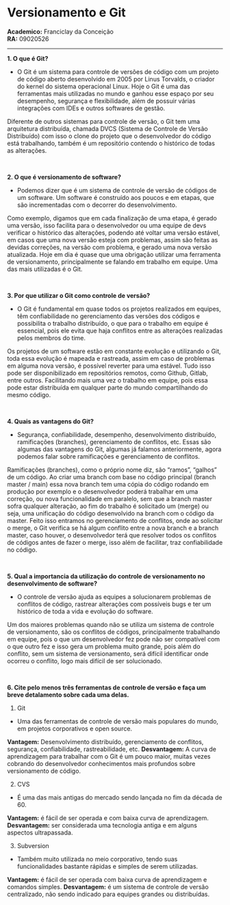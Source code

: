 # Versionamento e Git
 **Academico:** Franciclay da Conceição
 <br>
 **RA:** 09020526
 ***

 **1. O que é Git?**
* <p>O Git é um sistema para controle de versões de código com um projeto de código aberto desenvolvido em 2005 por Linus Torvalds, o criador do kernel do sistema operacional Linux. Hoje o Git é uma das ferramentas mais utilizadas no mundo e ganhou esse espaço por seu desempenho, segurança e flexibilidade, além de possuir várias integrações com IDEs e outros softwares de gestão.
Diferente de outros sistemas para controle de versão, o Git tem uma arquitetura distribuída, chamada DVCS (Sistema de Controle de Versão Distribuído) com isso o clone do projeto que o desenvolvedor do código está trabalhando, também é um repositório contendo o histórico de todas as alterações.</p><br> 

 **2. O que é versionamento de software?**
 * <p>Podemos dizer que é um sistema de controle de versão de códigos de um software. Um software é construído aos poucos e em etapas, que são incrementadas com o decorrer do desenvolvimento.
Como exemplo, digamos que em cada finalização de uma etapa, é gerado uma versão, isso facilita para o desenvolvedor ou uma equipe de devs verificar o histórico das alterações, podendo até voltar uma versão estável, em casos que uma nova versão esteja com problemas, assim são feitas as devidas correções, na versão com problema, e gerado uma nova versão atualizada.
Hoje em dia é quase que uma obrigação utilizar uma ferramenta de versionamento, principalmente se falando em trabalho em equipe. Uma das mais utilizadas é o Git.</p><br>

 **3. Por que utilizar o Git como controle de versão?**
 * <p>O Git é fundamental em quase todos os projetos realizados em equipes, têm confiabilidade no gerenciamento das versões dos códigos e possibilita o trabalho distribuído, o que para o trabalho em equipe é essencial, pois ele evita que haja conflitos entre as alterações realizadas pelos membros do time.
Os projetos de um software estão em constante evolução e utilizando o Git, toda essa evolução é mapeada e rastreada, assim em caso de problemas em alguma nova versão, é possível reverter para uma estável.
Tudo isso pode ser disponibilizado em repositórios remotos, como Github, Gitlab, entre outros. Facilitando mais uma vez o trabalho em equipe, pois essa pode estar distribuída em qualquer parte do mundo compartilhando do mesmo código.</p><br>

 **4. Quais as vantagens do Git?**
 * <p>Segurança, confiabilidade, desempenho, desenvolvimento distribuído, ramificações (branches), gerenciamento de conflitos, etc. Essas são algumas das vantagens do Git, algumas já falamos anteriormente, agora podemos falar sobre ramificações e gerenciamento de conflitos.
Ramificações (branches), como o próprio nome diz, são “ramos”, “galhos” de um código. Ao criar uma branch com base no código principal (branch master / main) essa nova branch tem uma cópia do código rodando em produção por exemplo e o desenvolvedor poderá trabalhar em uma correção, ou nova funcionalidade em paralelo, sem que a branch master sofra qualquer alteração, ao fim do trabalho é solicitado um (merge) ou seja, uma unificação do código desenvolvido na branch com o código da master.
Feito isso entramos no gerenciamento de conflitos, onde ao solicitar o merge, o Git verifica se há algum conflito entre a nova branch e a branch master, caso houver, o desenvolvedor terá que resolver todos os conflitos de códigos antes de fazer o merge, isso além de facilitar, traz confiabilidade no código.</p><br>

 **5. Qual a importancia da utilização do controle de versionamento no desenvolvimento de software?**
 * <p>O controle de versão ajuda as equipes a solucionarem problemas de conflitos de código, rastrear alterações com possíveis bugs e ter um histórico de toda a vida e evolução do software.
Um dos maiores problemas quando não se utiliza um sistema de controle de versionamento, são os conflitos de códigos, principalmente trabalhando em equipe, pois o que um desenvolvedor fez pode não ser compatível com o que outro fez e isso gera um problema muito grande, pois além do conflito, sem um sistema de versionamento, será difícil identificar onde ocorreu o conflito, logo mais difícil de ser solucionado.</p><br>

 **6. Cite pelo menos três ferramentas de controle de versão e faça um breve detalamento sobre cada uma delas.**
 <br>
1.  Git
* Uma das ferramentas de controle de versão mais populares do mundo, em projetos corporativos e open source.

**Vantagem:** Desenvolvimento distribuído, gerenciamento de conflitos, segurança, confiabilidade, rastreabilidade, etc.
**Desvantagem:** A curva de aprendizagem para trabalhar com o Git é um pouco maior, muitas vezes cobrando do desenvolvedor conhecimentos mais profundos sobre versionamento de código.<br>

2. CVS
* É uma das mais antigas do mercado sendo lançada no fim da década de 60.

**Vantagem:** é fácil de ser operada e com baixa curva de aprendizagem.
**Desvantagem:** ser considerada uma tecnologia antiga e em alguns aspectos ultrapassada. <br>

3. Subversion
* Também muito utilizada no meio corporativo, tendo suas funcionalidades bastante rápidas e simples de serem utilizadas.

**Vantagem:** é fácil de ser operada com baixa curva de aprendizagem e comandos simples.
**Desvantagem:** é um sistema de controle de versão centralizado, não sendo indicado para equipes grandes ou distribuídas.
  


 
